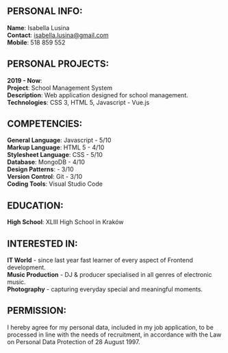 ## PERSONAL INFO:

**Name**: Isabella Lusina  
**Contact**: isabella.lusina@gmail.com  
**Mobile**: 518 859 552  

## PERSONAL PROJECTS:
**2019 - Now**:  
**Project**: School Management System      
**Description**: Web application designed for school management.  
**Technologies**: CSS 3, HTML 5, Javascript - Vue.js

## COMPETENCIES:
**General Language**: Javascript - 5/10  
**Markup Language**: HTML 5 - 4/10  
**Stylesheet Language**: CSS - 5/10  
**Database**: MongoDB - 4/10  
**Design Patterns**: - 3/10  
**Version Control**: Git - 3/10   
**Coding Tools**: Visual Studio Code 

## EDUCATION:
**High School**: XLIII  High School in Kraków  

## INTERESTED IN:
**IT World** - since last year fast learner of every aspect of Frontend development.  
**Music Production** - DJ & producer specialised in all genres of electronic music.  
**Photography**  - capturing everyday special and meaningful moments.

## PERMISSION:

I hereby agree for my personal data, included in my job application, to be processed in line with the needs of recruitment, in accordance with the Law on Personal Data Protection of 28 August 1997.
